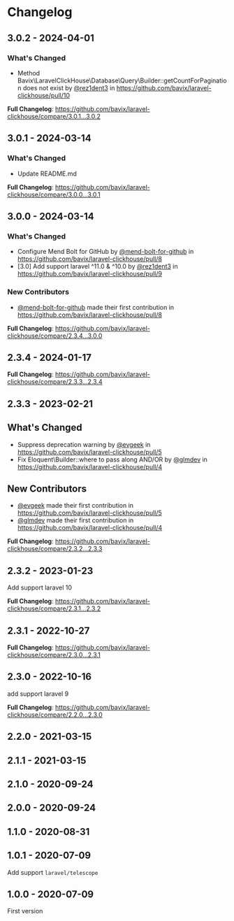 # Changelog

## 3.0.2 - 2024-04-01

### What's Changed

* Method Bavix\LaravelClickHouse\Database\Query\Builder::getCountForPagination does not exist  by [@rez1dent3](https://github.com/rez1dent3) in https://github.com/bavix/laravel-clickhouse/pull/10

**Full Changelog**: https://github.com/bavix/laravel-clickhouse/compare/3.0.1...3.0.2

## 3.0.1 - 2024-03-14

### What's Changed

* Update README.md

**Full Changelog**: https://github.com/bavix/laravel-clickhouse/compare/3.0.0...3.0.1

## 3.0.0 - 2024-03-14

### What's Changed

* Configure Mend Bolt for GitHub by [@mend-bolt-for-github](https://github.com/mend-bolt-for-github) in https://github.com/bavix/laravel-clickhouse/pull/8
* [3.0] Add support laravel ^11.0 & ^10.0 by [@rez1dent3](https://github.com/rez1dent3) in https://github.com/bavix/laravel-clickhouse/pull/9

### New Contributors

* [@mend-bolt-for-github](https://github.com/mend-bolt-for-github) made their first contribution in https://github.com/bavix/laravel-clickhouse/pull/8

**Full Changelog**: https://github.com/bavix/laravel-clickhouse/compare/2.3.4...3.0.0

## 2.3.4 - 2024-01-17

**Full Changelog**: https://github.com/bavix/laravel-clickhouse/compare/2.3.3...2.3.4

## 2.3.3 - 2023-02-21

## What's Changed

* Suppress deprecation warning by [@evgeek](https://github.com/evgeek) in https://github.com/bavix/laravel-clickhouse/pull/5
* Fix Eloquent\Builder::where to pass along AND/OR by [@glmdev](https://github.com/glmdev) in https://github.com/bavix/laravel-clickhouse/pull/4

## New Contributors

* [@evgeek](https://github.com/evgeek) made their first contribution in https://github.com/bavix/laravel-clickhouse/pull/5
* [@glmdev](https://github.com/glmdev) made their first contribution in https://github.com/bavix/laravel-clickhouse/pull/4

**Full Changelog**: https://github.com/bavix/laravel-clickhouse/compare/2.3.2...2.3.3

## 2.3.2 - 2023-01-23

Add support laravel 10

**Full Changelog**: https://github.com/bavix/laravel-clickhouse/compare/2.3.1...2.3.2

## 2.3.1 - 2022-10-27

**Full Changelog**: https://github.com/bavix/laravel-clickhouse/compare/2.3.0...2.3.1

## 2.3.0 - 2022-10-16

add support laravel 9

**Full Changelog**: https://github.com/bavix/laravel-clickhouse/compare/2.2.0...2.3.0

## 2.2.0 - 2021-03-15

## 2.1.1 - 2021-03-15

## 2.1.0 - 2020-09-24

## 2.0.0 - 2020-09-24

## 1.1.0 - 2020-08-31

## 1.0.1 - 2020-07-09

Add support `laravel/telescope`

## 1.0.0 - 2020-07-09

First version
